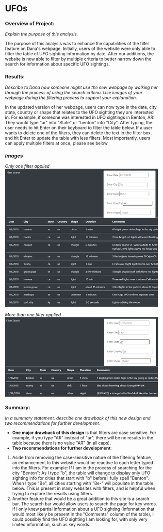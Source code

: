 # UFOs


### Overview of Project: 
*Explain the purpose of this analysis.*

The purpose of this analysis was to enhance the capabilities of the filter feature on Dana's webpage. Initially, users of the website were only able to filter the table of UFO sighting information by date. After our additions, the website is now able to filter by multiple criteria to better narrow down the search for information about specific UFO sightings.

### Results: 
*Describe to Dana how someone might use the new webpage by walking her through the process of using the search criteria. Use images of your webpage during the filtering process to support your explanation.*

In the updated version of her webpage, users can now type in the date, city, state, country or shape that relates to the UFO sighting they are interested in. For example, if someone was interested in UFO sightings in Benton, AR: They would type "ar" into "State" or "benton" into "City". After typing, the user needs to hit Enter on their keyboard to filter the table below. If a user wants to delete one of the filters, they can delete the text in the filter box, and hit Enter to update the table with less filters. Most importantly, users can apply multiple filters at once, please see below.

### *Images*

*Only one filter applied*
![](https://github.com/jmalauss/UFOs/blob/main/us_filter_img.png)

*More than one filter applied*
![](https://github.com/jmalauss/UFOs/blob/main/us_ar_filter_img.png)

### Summary: 
*In a summary statement, describe one drawback of this new design and two recommendations for further development.*

- **One major drawback of this design** is that filters are case sensitive. For example, if you type "AR" instead of "ar", there will be no results in the table because there is no value "AR" (in all caps).
- **Two recommendations for further development**:
1. Aside from removing the case-sensitive nature of the filtering feature, an enhancement to this website would be reactive to each letter typed into the filters. For example: If I am in the process of searching for the city "Benton": As I type "b", the table will change to display only UFO sighting info for cities that start with "b" before I fully spell "Benton". When I type "Be", all cities starting with "Be-" will populate in the table below. This is present in many websites with filters, and is helpful when trying to explore the results using filters.
2. Another feature that would be a great addition to this site is a search bar. The search bar would allow users to search the page for key words. If I only knew partial information about a UFO sighting (information that would most likely be present in the "Comments" column of the table), I could possibly find the UFO sighting I am looking for, with only very limited information, such as key words.
